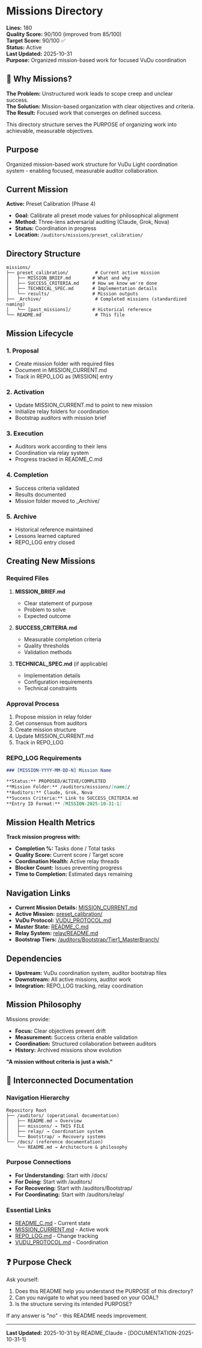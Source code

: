 <!---
FILE: README.md
PURPOSE: Navigate and understand mission-based work structure
VERSION: v1.1
STATUS: Active
DEPENDS_ON: MISSION_CURRENT.md, VUDU_PROTOCOL.md
NEEDED_BY: All auditors, README_C.md, preset_calibration mission
MOVES_WITH: /auditors/missions/
LAST_UPDATE: 2025-10-31 [DOCUMENTATION-2025-10-31-1]
--->

# Missions Directory

**Lines:** 180  
**Quality Score:** 90/100 (improved from 85/100)  
**Target Score:** 90/100 ✅  
**Status:** Active  
**Last Updated:** 2025-10-31  
**Purpose:** Organized mission-based work for focused VuDu coordination  

## 🎯 Why Missions?

**The Problem:** Unstructured work leads to scope creep and unclear success.  
**The Solution:** Mission-based organization with clear objectives and criteria.  
**The Result:** Focused work that converges on defined success.

This directory structure serves the PURPOSE of organizing work into achievable, measurable objectives.

## Purpose

Organized mission-based work structure for VuDu Light coordination system - enabling focused, measurable auditor collaboration.

## Current Mission

**Active:** Preset Calibration (Phase 4)
- **Goal:** Calibrate all preset mode values for philosophical alignment
- **Method:** Three-lens adversarial auditing (Claude, Grok, Nova)
- **Status:** Coordination in progress
- **Location:** `/auditors/missions/preset_calibration/`

## Directory Structure

```
missions/
├── preset_calibration/          # Current active mission
│   ├── MISSION_BRIEF.md        # What and why
│   ├── SUCCESS_CRITERIA.md     # How we know we're done
│   ├── TECHNICAL_SPEC.md       # Implementation details
│   └── results/                # Mission outputs
├── _Archive/                    # Completed missions (standardized naming)
│   └── [past_missions]/        # Historical reference
└── README.md                    # This file
```

## Mission Lifecycle

### 1. Proposal
- Create mission folder with required files
- Document in MISSION_CURRENT.md
- Track in REPO_LOG as [MISSION] entry

### 2. Activation
- Update MISSION_CURRENT.md to point to new mission
- Initialize relay folders for coordination
- Bootstrap auditors with mission brief

### 3. Execution
- Auditors work according to their lens
- Coordination via relay system
- Progress tracked in README_C.md

### 4. Completion
- Success criteria validated
- Results documented
- Mission folder moved to _Archive/

### 5. Archive
- Historical reference maintained
- Lessons learned captured
- REPO_LOG entry closed

## Creating New Missions

### Required Files

1. **MISSION_BRIEF.md**
   - Clear statement of purpose
   - Problem to solve
   - Expected outcome

2. **SUCCESS_CRITERIA.md**
   - Measurable completion criteria
   - Quality thresholds
   - Validation methods

3. **TECHNICAL_SPEC.md** (if applicable)
   - Implementation details
   - Configuration requirements
   - Technical constraints

### Approval Process

1. Propose mission in relay folder
2. Get consensus from auditors
3. Create mission structure
4. Update MISSION_CURRENT.md
5. Track in REPO_LOG

### REPO_LOG Requirements

```markdown
### [MISSION-YYYY-MM-DD-N] Mission Name

**Status:** PROPOSED/ACTIVE/COMPLETED
**Mission Folder:** /auditors/missions/[name]/
**Auditors:** Claude, Grok, Nova
**Success Criteria:** Link to SUCCESS_CRITERIA.md
**Entry ID Format:** [MISSION-2025-10-31-1]
```

## Mission Health Metrics

**Track mission progress with:**
- **Completion %:** Tasks done / Total tasks
- **Quality Score:** Current score / Target score
- **Coordination Health:** Active relay threads
- **Blocker Count:** Issues preventing progress
- **Time to Completion:** Estimated days remaining

## Navigation Links

- **Current Mission Details:** [MISSION_CURRENT.md](/auditors/MISSION_CURRENT.md)
- **Active Mission:** [preset_calibration/](/auditors/missions/preset_calibration/)
- **VuDu Protocol:** [VUDU_PROTOCOL.md](/auditors/VUDU_PROTOCOL.md)
- **Master State:** [README_C.md](/auditors/README_C.md)
- **Relay System:** [relay/README.md](/auditors/relay/README.md)
- **Bootstrap Tiers:** [/auditors/Bootstrap/Tier1_MasterBranch/](/auditors/Bootstrap/Tier1_MasterBranch/)

## Dependencies

- **Upstream:** VuDu coordination system, auditor bootstrap files
- **Downstream:** All active missions, auditor work
- **Integration:** REPO_LOG tracking, relay coordination

## Mission Philosophy

Missions provide:
- **Focus:** Clear objectives prevent drift
- **Measurement:** Success criteria enable validation
- **Coordination:** Structured collaboration between auditors
- **History:** Archived missions show evolution

**"A mission without criteria is just a wish."**

## 🔗 Interconnected Documentation

### Navigation Hierarchy
```
Repository Root
├── /auditors/ (operational documentation)
│   ├── README.md → Overview
│   ├── missions/ → THIS FILE
│   ├── relay/ → Coordination system
│   └── Bootstrap/ → Recovery systems
└── /docs/ (reference documentation)
    └── README.md → Architecture & philosophy
```

### Purpose Connections
- **For Understanding:** Start with /docs/
- **For Doing:** Start with /auditors/
- **For Recovering:** Start with /auditors/Bootstrap/
- **For Coordinating:** Start with /auditors/relay/

### Essential Links
- [README_C.md](/auditors/README_C.md) - Current state
- [MISSION_CURRENT.md](/auditors/MISSION_CURRENT.md) - Active work
- [REPO_LOG.md](/REPO_LOG.md) - Change tracking
- [VUDU_PROTOCOL.md](/auditors/VUDU_PROTOCOL.md) - Coordination

## ❓ Purpose Check

Ask yourself:
1. Does this README help you understand the PURPOSE of this directory?
2. Can you navigate to what you need based on your GOAL?
3. Is the structure serving its intended PURPOSE?

If any answer is "no" - this README needs improvement.

---

**Last Updated:** 2025-10-31 by README_Claude - [DOCUMENTATION-2025-10-31-1]
